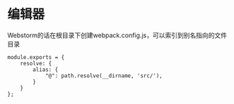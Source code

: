 # 编辑器

Webstorm的话在根目录下创建webpack.config.js，可以索引到别名指向的文件目录

```
module.exports = {
    resolve: {
        alias: {
            "@": path.resolve(__dirname, 'src/'),
        }
    }
};

```